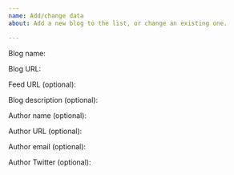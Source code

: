 ```yaml
---
name: Add/change data
about: Add a new blog to the list, or change an existing one.

---
```


Blog name: 

Blog URL:

Feed URL (optional):

Blog description (optional):

Author name (optional):

Author URL (optional):

Author email (optional):

Author Twitter (optional):
